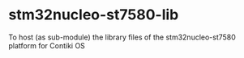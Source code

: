 # stm32nucleo-st7580-lib
To host (as sub-module) the library files of the stm32nucleo-st7580 platform for Contiki OS
